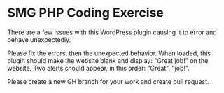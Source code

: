 # SMG PHP Coding Exercise

There are a few issues with this WordPress plugin causing it to error and behave unexpectedly.

Please fix the errors, then the unexpected behavior.
When loaded, this plugin should make the website blank and display: "Great job!" on the website.
Two alerts should appear, in this order: "Great", "job!".

Please create a new GH branch for your work and create pull request.


